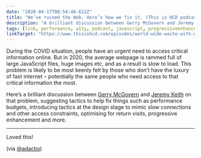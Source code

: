 ```yaml
---
date: "2020-04-17T08:54:40.612Z"
title: "We’ve ruined the Web. Here’s how we fix it. (This is HCD podcast)"
description: "A brilliant discussion between Gerry McGovern and Jeremy Keith on how to fix the problem of bloated, slow-loading web pages and digital waste in general"
tags: [link, performance, a11y, podcast, javascript, progressiveenhancement]
linkTarget: "https://www.thisishcd.com/episodes/world-wide-waste-with-gerry-mcgovern/jeremy-keith-weve-ruined-the-web-heres-how-we-fix-it/"
---
```

During the COVID situation, people have an urgent need to access critical information online. But in 2020, the average webpage is rammed full of large JavaScript files, huge images etc, and as a result is slow to load. This problem is likely to be most keenly felt by those who don’t have the luxury of fast internet – potentially the same people who need access to that critical information the most. 

Here’s a brilliant discussion between [Gerry McGovern](https://gerrymcgovern.com/) and [Jeremy Keith](https://adactio.com/) on that problem, suggesting tactics to help fix things such as performance budgets, introducing tactics at the design stage to mimic slow connections and other access constraints, optimising for return visits, progressive enhancement and more.

---

Loved this! 

(via [@adactio](https://twitter.com/adactio))

